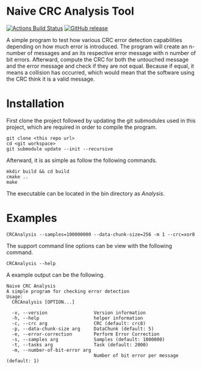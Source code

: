 # Naive CRC Analysis Tool
[![Actions Build Status](https://github.com/voldien/naive-crc-analysis/workflows/crc-collision-anlysis/badge.svg?branch=master)](https://github.com/voldien/naive-crc-analysis/actions)
[![GitHub release](https://img.shields.io/github/release/voldien/naive-crc-analysis.svg)](https://github.com/voldien/naive-crc-analysis/releases)

A simple program to test how various CRC error detection capabilities depending on how much error is introduced. The program will create an n-number of
messages and an its respective error message with n number of bit errors. Afterward, compute the CRC for both the untouched message and the error message and check if they are not equal.
Because if equal, it means a collision has occurred, which would mean that the software using the CRC think it is a valid message. 

# Installation

First clone the project followed by updating the git submodules used in this project, which are required in order to compile the program.
```
git clone <this repo url>
cd <git workspace>
git submodule update --init --recursive
```

Afterward, it is as simple as follow the following commands.

```
mkdir build && cd build
cmake ..
make
```

The executable can be located in the bin directory as *Analysis*.


# Examples

```
CRCAnalysis --samples=100000000 --data-chunk-size=256 -m 1 --crc=xor8
```

The support command line options can be view with the following command.
```
CRCAnalysis --help
```
A example output can be the following.
```
Naive CRC Analysis
A simple program for checking error detection
Usage:
  CRCAnalysis [OPTION...]

  -v, --version                 Version information
  -h, --help                    helper information
  -c, --crc arg                 CRC (default: crc8)
  -p, --data-chunk-size arg     DataChunk (default: 5)
  -e, --error-correction        Perform Error Correction
  -s, --samples arg             Samples (default: 1000000)
  -t, --tasks arg               Task (default: 2000)
  -m, --number-of-bit-error arg
                                Number of bit error per message (default: 1)
```
